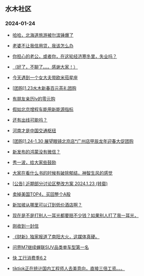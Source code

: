 ## 水木社区 
### 2024-01-24

+ [哈哈，北海道旅游被尔滨锤爆了](https://www.mysmth.net/nForum/article/Travel/973782)

+ [老婆不让我信用贷，我该怎么办](https://www.mysmth.net/nForum/article/Stock/10763298)

+ [你担心的老公，或者你，在这轮经济寒冬里，失业吗？](https://www.mysmth.net/nForum/article/FamilyLife/1766596974)

+ [（好了，不聊了。。。感谢大家！）](https://www.mysmth.net/nForum/article/WorkLife/3494352)

+ [今天遇到一个女大夫带欧米茄星座](https://www.mysmth.net/nForum/article/Age/20333848)

+ [[团购]1.23水木新春百元茶礼团购](https://www.mysmth.net/nForum/article/ADAgent_TG/1316477)

+ [有朋友亲历lv的零元购](https://www.mysmth.net/nForum/article/Oversea/4213088)

+ [假如北京增程车能用新能源指标](https://www.mysmth.net/nForum/article/GreenAuto/1459909)

+ [还有出线可能吗？](https://www.mysmth.net/nForum/article/Football/3432732)

+ [河南才是中国交通枢纽](https://www.mysmth.net/nForum/article/Geography/571810)

+ [[团购]1.24-1.30 展望眼镜北京店*广州店甲辰龙年迎春大促团购](https://www.mysmth.net/nForum/article/ADAgent_TG/1316581)

+ [新发布的鸿蒙没有微信？](https://www.mysmth.net/nForum/article/ITExpress/2515972)

+ [秀一波，给大家些鼓励](https://www.mysmth.net/nForum/article/Divorce/2062741)

+ [大家在看什么书的时候有破除郁结，神智生风的感觉](https://www.mysmth.net/nForum/article/FamilyLife/1766599307)

+ [[公告] 近期部分讨论区整改方案 2024.1.23 (转载)](https://www.mysmth.net/nForum/article/OldSongs/410947)

+ [卖掉美国TOP4，买回整个A股](https://www.mysmth.net/nForum/article/Stock/10763542)

+ [新加坡从哪里可以订到低价酒店啊？](https://www.mysmth.net/nForum/article/Travel/974368)

+ [现在是不是打别人一耳光都要赔不少钱？如果别人打了我一耳光，](https://www.mysmth.net/nForum/article/Law/825644834)

+ [刚收到一封信](https://www.mysmth.net/nForum/article/Age/20334460)

+ [《财新》独家报道了南阳大火，这媒体真硬。](https://www.mysmth.net/nForum/article/WorkLife/3495783)

+ [问界M7继续蝉联SUV品类单车型第一名](https://www.mysmth.net/nForum/article/GreenAuto/1460461)

+ [快 工行消费季6.2](https://www.mysmth.net/nForum/article/CouponsLife/4474003)

+ [tiktiok正在统计国内工程师人去美意向，直接三倍工资。。。](https://www.mysmth.net/nForum/article/WorkLife/3495637)

